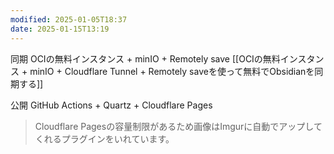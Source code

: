 ```yaml
---
modified: 2025-01-05T18:37
date: 2025-01-15T13:19
---
```


同期
OCIの無料インスタンス + minIO + Remotely save
[[OCIの無料インスタンス + minIO + Cloudflare Tunnel + Remotely saveを使って無料でObsidianを同期する]]

公開
GitHub Actions + Quartz + Cloudflare Pages

> Cloudflare Pagesの容量制限があるため画像はImgurに自動でアップしてくれるプラグインをいれています。


